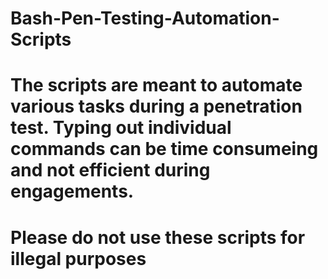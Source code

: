 # Bash-Pen-Testing-Automation-Scripts
# The scripts are meant to automate various tasks during a penetration test. Typing out individual commands can be time consumeing and not efficient during engagements.
# Please do not use these scripts for illegal purposes
